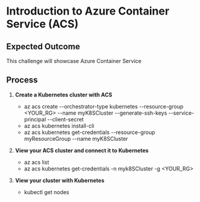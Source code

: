 # Introduction to Azure Container Service (ACS)

## Expected Outcome

This challenge will showcase Azure Container Service

## Process

1. <strong> Create a Kubernetes cluster with ACS </strong>

    * az acs create --orchestrator-type kubernetes --resource-group <YOUR_RG> --name myK8SCluster --generate-ssh-keys --service-principal <Application ID> --client-secret <Application Secret Key>
    * az acs kubernetes install-cli 
    * az acs kubernetes get-credentials --resource-group myResourceGroup --name myK8SCluster

2. <strong> View your ACS cluster and connect it to Kubernetes </strong>

    * az acs list
    * az acs kubernetes get-credentials -n myk8SCluster -g <YOUR_RG>

3. <strong> View your cluster with Kubernetes </strong>

    * kubectl get nodes

